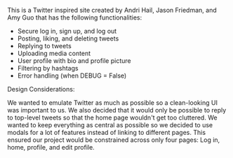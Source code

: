 This is a Twitter inspired site created by Andri Hail, Jason Friedman, and Amy Guo that has the following functionalities:
  - Secure log in, sign up, and log out
  - Posting, liking, and deleting tweets
  - Replying to tweets
  - Uploading media content
  - User profile with bio and profile picture
  - Filtering by hashtags
  - Error handling (when DEBUG = False) 
  
Design Considerations:

We wanted to emulate Twitter as much as possible so a clean-looking UI was important to us. We also decided that it would only be possible    to reply to top-level tweets so that the home page wouldn't get too cluttered. We wanted to keep everything as central as possible so we decided to use modals for a lot of features instead of linking to different pages. This ensured our project would be constrained across only four pages: Log in, home, profile, and edit profile. 
 
